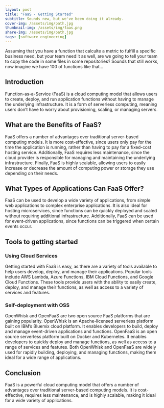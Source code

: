 ```yaml
---
layout: post
title: "FaaS - Getting Started"
subtitle: Sounds new, but we've been doing it already.
cover-img: /assets/img/path.jpg
thumbnail-img: /assets/img/faas.png
share-img: /assets/img/path.jpg
tags: [software engineering]
---
```


Assuming that you have a function that calculte a metric to fulfill a specific business need, but your team need it as well, are we going to tell your team to copy the code in some files in some repositories? Sounds that still works, now imagine we have 100 of functions like that...

## Introduction

Function-as-a-Service (FaaS) is a cloud computing model that allows users to create, deploy, and run application functions without having to manage the underlying infrastructure. It is a form of serverless computing, meaning users don’t have to worry about provisioning, scaling, or managing servers.

## What are the Benefits of FaaS?

FaaS offers a number of advantages over traditional server-based computing models. It is more cost-effective, since users only pay for the time the application is running, rather than having to pay for a fixed-cost hosting service. Additionally, FaaS requires less maintenance, since the cloud provider is responsible for managing and maintaining the underlying infrastructure. Finally, FaaS is highly scalable, allowing users to easily increase or decrease the amount of computing power or storage they use depending on their needs.

## What Types of Applications Can FaaS Offer?

FaaS can be used to develop a wide variety of applications, from simple web applications to complex enterprise applications. It is also ideal for hosting microservices, since functions can be quickly deployed and scaled without requiring additional infrastructure. Additionally, FaaS can be used for event-driven applications, since functions can be triggered when certain events occur.

## Tools to getting started

### Using Cloud Services

Getting started with FaaS is easy, as there are a variety of tools available to help users develop, deploy, and manage their applications. Popular tools include AWS Lambda, Azure Functions, IBM Cloud Functions, and Google Cloud Functions. These tools provide users with the ability to easily create, deploy, and manage their functions, as well as access to a variety of services and features.

### Self-deployment with OSS

OpenWhisk and OpenFaaS are two open source FaaS platforms that are gaining popularity. OpenWhisk is an Apache-licensed serverless platform built on IBM’s Bluemix cloud platform. It enables developers to build, deploy and manage event-driven applications and functions. OpenFaaS is an open source serverless platform built on Docker and Kubernetes. It enables developers to quickly deploy and manage functions, as well as access to a range of services and features. Both OpenWhisk and OpenFaaS are widely used for rapidly building, deploying, and managing functions, making them ideal for a wide range of applications.

## Conclusion

FaaS is a powerful cloud computing model that offers a number of advantages over traditional server-based computing models. It is cost-effective, requires less maintenance, and is highly scalable, making it ideal for a wide variety of applications.